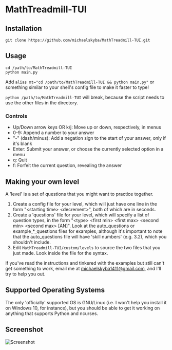 # MathTreadmill-TUI
## Installation
``git clone https://github.com/michaelskyba/MathTreadmill-TUI.git``
## Usage
```
cd /path/to/MathTreadmill-TUI
python main.py
```
Add
``alias mt="cd /path/to/MathTreadmill-TUI && python main.py"``
or something similar to your shell's config file to make it faster to type!

``python /path/to/MathTreadmill-TUI`` will break, because the script needs to use the other files in the directory.

### Controls
- Up/Down arrow keys OR k/j: Move up or down, respectively, in menus
- 0-9: Append a number to your answer
- "-" (dash/minus): Add a negation sign to the start of your answer, only if it's blank
- Enter: Submit your answer, or choose the currently selected option in a menu
- q: Quit
- f: Forfeit the current question, revealing the answer

## Making your own level
A 'level' is a set of questions that you might want to practice together.
1. Create a config file for your level, which will just have one line in the
   form "\<starting time\> \<decrement\>", both of which are in seconds.
2. Create a 'questions' file for your level, which will specify a list of
   question types, in the form "\<type\> \<first min\> \<first max\> \<second min\>
   \<second max\> [AN]". Look at the auto_questions or example_*_questions files
   for examples, although it's important to note that the auto_questions file
   will have 'skill numbers' (e.g. 3.2), which you shouldn't include.
3. Edit ``MathTreadmill-TUI/custom/levels`` to source the two files that you just made. Look inside the file for the syntax.

If you've read the instructions and tinkered with the examples but still can't get something to work,
email me at michaelskyba1411@gmail.com, and I'll try to help you out.

## Supported Operating Systems
The only 'officially' supported OS is GNU/Linux (i.e. I won't help you install
it on Windows 10, for instance), but you should be able to get it working on
anything that supports Python and ncurses.

## Screenshot
![Screenshot](https://michaelskyba.github.io/assets/mt-TUI.png)
